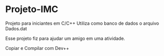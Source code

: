 # Projeto-IMC

Projeto para iniciantes em C/C++
Utiliza como banco de dados o arquivo Dados.dat

Esse projeto fiz para ajudar um amigo em uma atividade.

Copiar e Compilar com Dev++
